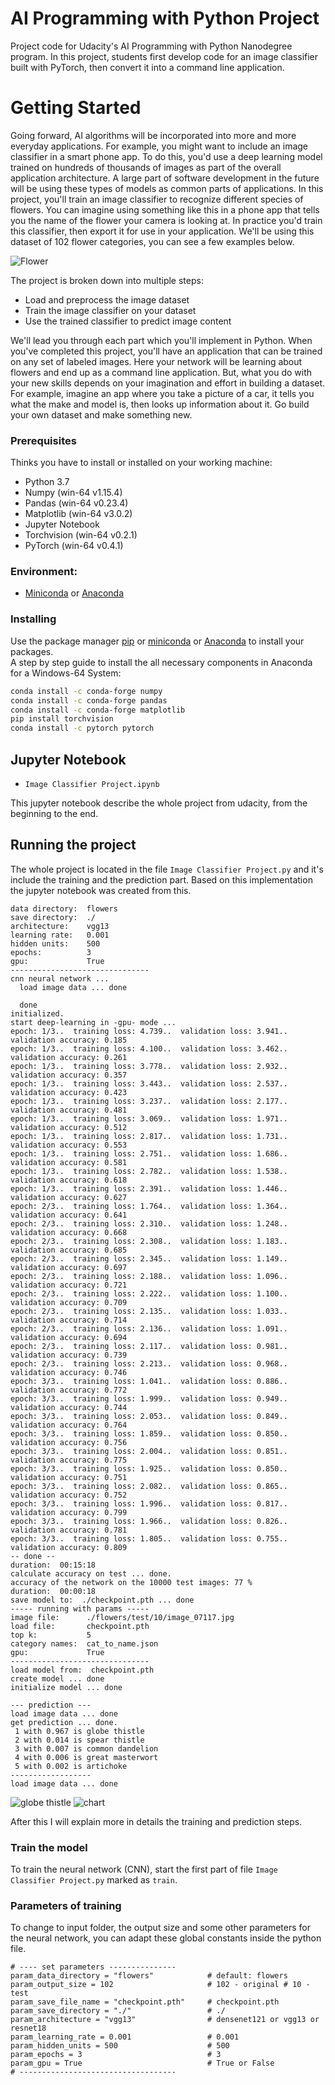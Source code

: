 # AI Programming with Python Project

Project code for Udacity's AI Programming with Python Nanodegree program. In this project, students first develop code for an image classifier built with PyTorch, then convert it into a command line application.

# Getting Started

Going forward, AI algorithms will be incorporated into more and more everyday applications. For example, you might want to include an image classifier in a smart phone app. To do this, you'd use a deep learning model trained on hundreds of thousands of images as part of the overall application architecture. A large part of software development in the future will be using these types of models as common parts of applications. In this project, you'll train an image classifier to recognize different species of flowers. You can imagine using something like this in a phone app that tells you the name of the flower your camera is looking at. In practice you'd train this classifier, then export it for use in your application. We'll be using this dataset of 102 flower categories, you can see a few examples below.

![Flower](./assets/Flowers.png)

The project is broken down into multiple steps:

* Load and preprocess the image dataset
* Train the image classifier on your dataset
* Use the trained classifier to predict image content

We'll lead you through each part which you'll implement in Python.
When you've completed this project, you'll have an application that can be trained on any set of labeled images. Here your network will be learning about flowers and end up as a command line application. But, what you do with your new skills depends on your imagination and effort in building a dataset. For example, imagine an app where you take a picture of a car, it tells you what the make and model is, then looks up information about it. Go build your own dataset and make something new.

### Prerequisites

Thinks you have to install or installed on your working machine:

* Python 3.7
* Numpy (win-64 v1.15.4)
* Pandas (win-64 v0.23.4)
* Matplotlib (win-64 v3.0.2)
* Jupyter Notebook
* Torchvision (win-64 v0.2.1)
* PyTorch (win-64 v0.4.1)

### Environment:
* [Miniconda](https://conda.io/miniconda.html) or [Anaconda](https://www.anaconda.com/download/)


### Installing

Use the package manager [pip](https://pip.pypa.io/en/stable/) or
[miniconda](https://conda.io/miniconda.html) or [Anaconda](https://www.anaconda.com/download/) to install your packages.  
A step by step guide to install the all necessary components in Anaconda for a Windows-64 System:
```bash
conda install -c conda-forge numpy
conda install -c conda-forge pandas
conda install -c conda-forge matplotlib
pip install torchvision
conda install -c pytorch pytorch
```

## Jupyter Notebook
* `Image Classifier Project.ipynb`

This jupyter notebook describe the whole project from udacity, from the beginning to the end.

## Running the project

The whole project is located in the file `Image Classifier Project.py` and it's include the training and the prediction part.
Based on this implementation the jupyter notebook was created from this.

```----- running with params -----
data directory:  flowers
save directory:  ./
architecture:    vgg13
learning rate:   0.001
hidden units:    500
epochs:          3
gpu:             True
-------------------------------
cnn neural network ...
  load image data ... done
  
  done
initialized.
start deep-learning in -gpu- mode ... 
epoch: 1/3..  training loss: 4.739..  validation loss: 3.941..  validation accuracy: 0.185
epoch: 1/3..  training loss: 4.100..  validation loss: 3.462..  validation accuracy: 0.261
epoch: 1/3..  training loss: 3.778..  validation loss: 2.932..  validation accuracy: 0.357
epoch: 1/3..  training loss: 3.443..  validation loss: 2.537..  validation accuracy: 0.423
epoch: 1/3..  training loss: 3.237..  validation loss: 2.177..  validation accuracy: 0.481
epoch: 1/3..  training loss: 3.069..  validation loss: 1.971..  validation accuracy: 0.512
epoch: 1/3..  training loss: 2.817..  validation loss: 1.731..  validation accuracy: 0.553
epoch: 1/3..  training loss: 2.751..  validation loss: 1.686..  validation accuracy: 0.581
epoch: 1/3..  training loss: 2.782..  validation loss: 1.538..  validation accuracy: 0.618
epoch: 1/3..  training loss: 2.391..  validation loss: 1.446..  validation accuracy: 0.627
epoch: 2/3..  training loss: 1.764..  validation loss: 1.364..  validation accuracy: 0.641
epoch: 2/3..  training loss: 2.310..  validation loss: 1.248..  validation accuracy: 0.668
epoch: 2/3..  training loss: 2.308..  validation loss: 1.183..  validation accuracy: 0.685
epoch: 2/3..  training loss: 2.345..  validation loss: 1.149..  validation accuracy: 0.697
epoch: 2/3..  training loss: 2.188..  validation loss: 1.096..  validation accuracy: 0.721
epoch: 2/3..  training loss: 2.222..  validation loss: 1.100..  validation accuracy: 0.709
epoch: 2/3..  training loss: 2.135..  validation loss: 1.033..  validation accuracy: 0.714
epoch: 2/3..  training loss: 2.136..  validation loss: 1.091..  validation accuracy: 0.694
epoch: 2/3..  training loss: 2.117..  validation loss: 0.981..  validation accuracy: 0.739
epoch: 2/3..  training loss: 2.213..  validation loss: 0.968..  validation accuracy: 0.746
epoch: 3/3..  training loss: 1.041..  validation loss: 0.886..  validation accuracy: 0.772
epoch: 3/3..  training loss: 1.999..  validation loss: 0.949..  validation accuracy: 0.744
epoch: 3/3..  training loss: 2.053..  validation loss: 0.849..  validation accuracy: 0.764
epoch: 3/3..  training loss: 1.859..  validation loss: 0.850..  validation accuracy: 0.756
epoch: 3/3..  training loss: 2.004..  validation loss: 0.851..  validation accuracy: 0.775
epoch: 3/3..  training loss: 1.925..  validation loss: 0.850..  validation accuracy: 0.751
epoch: 3/3..  training loss: 2.082..  validation loss: 0.865..  validation accuracy: 0.752
epoch: 3/3..  training loss: 1.996..  validation loss: 0.817..  validation accuracy: 0.799
epoch: 3/3..  training loss: 1.966..  validation loss: 0.826..  validation accuracy: 0.781
epoch: 3/3..  training loss: 1.805..  validation loss: 0.755..  validation accuracy: 0.809
-- done --
duration:  00:15:18
calculate accuracy on test ... done.
accuracy of the network on the 10000 test images: 77 %
duration:  00:00:18
save model to:  ./checkpoint.pth ... done
----- running with params -----
image file:      ./flowers/test/10/image_07117.jpg
load file:       checkpoint.pth
top k:           5
category names:  cat_to_name.json
gpu:             True
-------------------------------
load model from:  checkpoint.pth
create model ... done
initialize model ... done

--- prediction ---
load image data ... done
get prediction ... done.
 1 with 0.967 is globe thistle
 2 with 0.014 is spear thistle
 3 with 0.007 is common dandelion
 4 with 0.006 is great masterwort
 5 with 0.002 is artichoke
------------------
load image data ... done

```
![globe thistle](./assets/download.png)
![chart](./assets/download-1.png)  

After this I will explain more in details the training and prediction steps.

### Train the model

To train the neural network (CNN), start the first part of file `Image Classifier Project.py` marked as `train`.

### Parameters of training

To change to input folder, the output size and some other parameters for the neural network, you can adapt these global constants inside the python file.
  
 ```
# ---- set parameters ---------------
param_data_directory = "flowers"            # default: flowers
param_output_size = 102                     # 102 - original # 10 - test
param_save_file_name = "checkpoint.pth"     # checkpoint.pth
param_save_directory = "./"                 # ./
param_architecture = "vgg13"                # densenet121 or vgg13 or resnet18
param_learning_rate = 0.001                 # 0.001
param_hidden_units = 500                    # 500
param_epochs = 3                            # 3
param_gpu = True                            # True or False
# -----------------------------------
``` 
